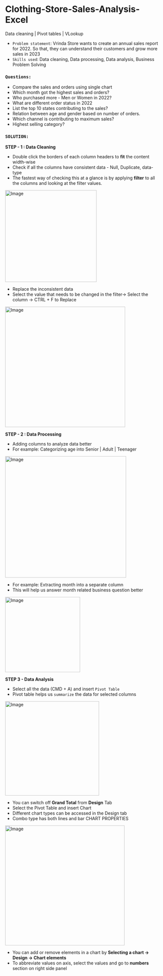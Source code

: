 # Clothing-Store-Sales-Analysis-Excel
Data cleaning | Pivot tables | VLookup

- `Problem statement`: Vrinda Store wants to create an annual sales report for 2022. So that, they can understand their customers and grow more sales in 2023
- `Skills used`: Data cleaning, Data processing, Data analysis, Business Problem Solving

### **`Questions:`**

- Compare the sales and orders using single chart
- Which month got the highest sales and orders?
- Who purchased more - Men or Women in 2022?
- What are different order status in 2022
- List the top 10 states contributing to the sales?
- Relation between age and gender based on number of orders.
- Which channel is contributing to maximum sales?
- Highest selling category?

### **`SOLUTION:`**

**STEP - 1 : Data Cleaning**

- Double click the borders of each column headers to **fit** the content width-wise
- Check if all the columns have consistent data - Null, Duplicate, data-type
- The fastest way of checking this at a glance is by applying **filter** to all the columns and looking at the filter values.

<img width="294" alt="Image" src="https://github.com/user-attachments/assets/787b4cd0-89e1-48a4-889f-b03578b3ef52" />

- Replace the inconsistent data
- Select the value that needs to be changed in the filter→ Select the column → CTRL + F to Replace
    
<img width="386" alt="Image" src="https://github.com/user-attachments/assets/eba9a9ef-3b77-45bf-85f0-8f8bcd23be5d" />

**STEP - 2 : Data Processing**

- Adding columns to analyze data better
- For example: Categorizing age into Senior | Adult | Teenager
  
<img width="389" alt="Image" src="https://github.com/user-attachments/assets/3fc99330-27c4-4c81-b7b1-b1a741d1a00d" />

- For example: Extracting month into a separate column
- This will help us answer month related business question better

<img width="241" alt="Image" src="https://github.com/user-attachments/assets/a214d7bb-774e-499f-9611-cf83459b62ec" />

**STEP 3 - Data Analysis**

- Select all the data (CMD + A) and insert `Pivot Table`
- Pivot table helps us `summarize` the data for selected columns

<img width="302" alt="Image" src="https://github.com/user-attachments/assets/0454e77d-e5ff-4663-8173-cddfdf414b21" />

- You can switch off **Grand Total** from **Design** Tab
- Select the Pivot Table and insert Chart
- Different chart types can be accessed in the Design tab
- Combo type has both lines and bar CHART PROPERTIES

<img width="384" alt="Image" src="https://github.com/user-attachments/assets/acf53d42-8e78-41c0-8dda-8d7b6298ce00" />

- You can add or remove elements in a chart by **Selecting a chart → Design → Chart elements**
- To abbreviate values on axis, select the values and go to **numbers** section on right side panel

